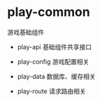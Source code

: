 # play-common

游戏基础组件

* play-api      基础组件共享接口

* play-config   游戏配置相关

* play-data     数据库、缓存相关

* play-route    请求路由相关